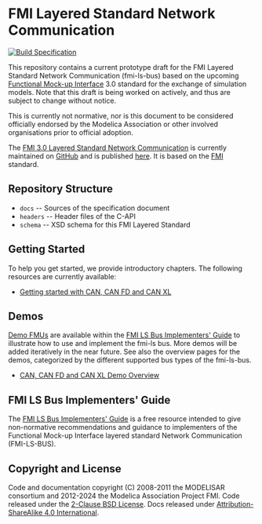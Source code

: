 # FMI Layered Standard Network Communication

[![Build Specification](https://github.com/modelica/fmi-ls-bus/actions/workflows/build-ls-bus.yml/badge.svg)](https://github.com/modelica/fmi-ls-bus/actions/workflows/build-ls-bus.yml)

This repository contains a current prototype draft for the FMI Layered
Standard Network Communication (fmi-ls-bus) based on the upcoming
[Functional Mock-up Interface][FMI] 3.0 standard for the exchange of
simulation models. Note that this draft is being worked on actively,
and thus are subject to change without notice.

This is currently not normative, nor is this document to be considered
officially endorsed by the Modelica Association or other involved
organisations prior to official adoption.

The [FMI 3.0 Layered Standard Network Communication][spec] is currently
maintained on [GitHub][githubspec] and is published [here][spec]. It is
based on the [FMI][] standard.

## Repository Structure
- `docs` -- Sources of the specification document
- `headers` -- Header files of the C-API
- `schema` -- XSD schema for this FMI Layered
Standard

## Getting Started
To help you get started, we provide introductory chapters.
The following resources are currently available:

* [Getting started with CAN, CAN FD and CAN XL]

## Demos
[Demo FMUs] are available within the [FMI LS Bus Implementers' Guide] to illustrate how to use and implement the fmi-ls bus.
More demos will be added iteratively in the near future.
See also the overview pages for the demos, categorized by the different supported bus types of the fmi-ls-bus.  

* [CAN, CAN FD and CAN XL Demo Overview] 

## FMI LS Bus Implementers' Guide
The [FMI LS Bus Implementers' Guide] is a free resource intended to give non-normative recommendations and guidance to implementers of the Functional Mock-up Interface layered standard Network Communication (FMI-LS-BUS).

## Copyright and License
Code and documentation copyright (C) 2008-2011 the MODELISAR consortium and 2012-2024 the Modelica Association Project FMI.
Code released under the [2-Clause BSD License].
Docs released under [Attribution-ShareAlike 4.0 International].

[FMI]: https://fmi-standard.org/
[Demo FMUs]: https://github.com/modelica/fmi-guides/tree/main/ls-bus-guide/demos
[2-Clause BSD License]: https://opensource.org/licenses/BSD-2-Clause
[Attribution-ShareAlike 4.0 International]: https://creativecommons.org/licenses/by-sa/4.0/
[githubspec]: docs/index.adoc
[spec]: https://modelica.github.io/fmi-ls-bus/main/
[FMI LS Bus Implementers' Guide]: https://modelica.github.io/fmi-guides/main/ls-bus-guide/
[Getting started with CAN, CAN FD and CAN XL]: https://modelica.github.io/fmi-guides/main/ls-bus-guide/#low-cut-can-getting-started-with-can
[CAN, CAN FD and CAN XL Demo Overview]: https://modelica.github.io/fmi-guides/main/ls-bus-guide/#low-cut-can-demos